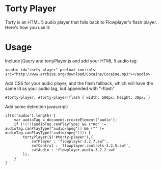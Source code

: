 # Torty Player

Torty is an HTML 5 audio player that falls back to Flowplayer's flash player. Here's how you use it:

# Usage

Include jQuery and tortyPlayer.js and add your HTML 5 audio tag:

    <audio id="torty-player" preload controls src="http://www.archive.org/download/Cocaine/Cocaine.mp3"></audio>
    
Add CSS for your audio player, and the flash fallback, which will have the same id as your audio tag, but appended with "-flash"

    #torty-player, #torty-player-flash { width: 500px; height: 30px; }

Add some detection javascript:

    if($('audio').length) {
        var audioTag = document.createElement('audio');
        if (!(!!(audioTag.canPlayType) && ("no" != audioTag.canPlayType("audio/mpeg")) && ("" != audioTag.canPlayType("audio/mpeg")))) {
            tortyPlayer($('#torty-player'),{
                swfPlayer : 'flowplayer-3.2.7.swf',
                swfControl : 'flowplayer.controls-3.2.5.swf',
                swfAudio : 'flowplayer.audio-3.2.2.swf'
            });
        }    
    }